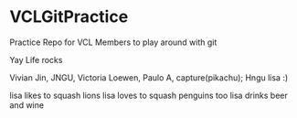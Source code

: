 VCLGitPractice
==============

Practice Repo for VCL Members to play around with git

Yay Life rocks

Vivian Jin,
JNGU,
Victoria Loewen,
Paulo A,
capture(pikachu);
Hngu
lisa :)

lisa likes to squash lions
lisa loves to squash penguins too
lisa drinks beer and wine

